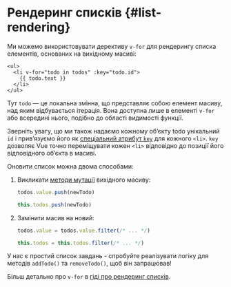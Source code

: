 # Рендеринг списків {#list-rendering}

Ми можемо використовувати дерективу `v-for` для рендерингу списка елементів, основаних на вихідному масиві:

```vue-html
<ul>
  <li v-for="todo in todos" :key="todo.id">
    {{ todo.text }}
  </li>
</ul>
```

Тут `todo` — це локальна змінна, що представляє собою елемент масиву, над яким відбувається ітерація. Вона доступна лише в елементі `v-for` або всередині нього, подібно до області видимості функції.

Зверніть увагу, що ми також надаємо кожному об’єкту todo унікальний `id` і прив’язуємо його як <a target="_blank" href="/api/built-in-special-attributes.html#key">спеціальний атрибут `key`</a> для кожного `<li>`. `key` дозволяє Vue точно переміщувати кожен `<li>` відповідно до позиції його відповідного об’єкта в масиві.

Оновити список можна двома способами:

1. Викликати [методи мутації](https://stackoverflow.com/questions/9009879/which-javascript-array-functions-are-mutating) вихідного масиву:

   <div class="composition-api">

   ```js
   todos.value.push(newTodo)
   ```

     </div>
     <div class="options-api">

   ```js
   this.todos.push(newTodo)
   ```

   </div>

2. Замінити масив на новий:

   <div class="composition-api">

   ```js
   todos.value = todos.value.filter(/* ... */)
   ```

     </div>
     <div class="options-api">

   ```js
   this.todos = this.todos.filter(/* ... */)
   ```

   </div>

У нас є простий список завдань - спробуйте реалізувати логіку для методів `addTodo()` та `removeTodo()`, щоб він запрацював!

Більш детально про `v-for` в <a target="_blank" href="/guide/essentials/list.html">гіді про рендеринг списків</a>.
